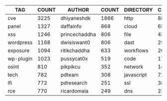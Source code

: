 |    TAG    | COUNT |    AUTHOR     | COUNT | DIRECTORY  | COUNT | SEVERITY | COUNT | TYPE | COUNT |
|-----------|-------|---------------|-------|------------|-------|----------|-------|------|-------|
| cve       |  3225 | dhiyaneshdk   |  1866 | http       |  8825 | info     |  4118 | file |   435 |
| panel     |  1327 | daffainfo     |   868 | cloud      |   657 | high     |  2423 | dns  |    26 |
| xss       |  1246 | princechaddha |   806 | file       |   435 | medium   |  2339 |      |       |
| wordpress |  1168 | dwisiswant0   |   806 | dast       |   255 | critical |  1391 |      |       |
| exposure  |  1094 | ritikchaddha  |   633 | workflows  |   202 | low      |   318 |      |       |
| wp-plugin |  1023 | pussycat0x    |   519 | code       |   174 | unknown  |    54 |      |       |
| osint     |   810 | pikpikcu      |   352 | network    |   141 |          |       |      |       |
| tech      |   782 | pdteam        |   308 | javascript |    71 |          |       |      |       |
| lfi       |   772 | pdresearch    |   251 | ssl        |    38 |          |       |      |       |
| rce       |   770 | ricardomaia   |   249 | dns        |    23 |          |       |      |       |
